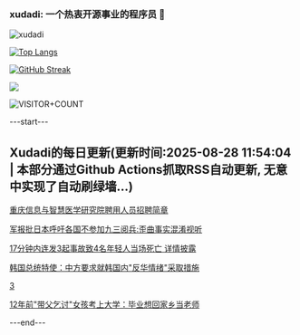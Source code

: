 ### xudadi: 一个热衷开源事业的程序员 👋

![xudadi](https://github-readme-stats-git-masterorgs-github-readme-stats-team.vercel.app/api?username=xudadi)

[![Top Langs](https://github-readme-stats.vercel.app/api/top-langs/?username=xudadi)](https://github.com/anuraghazra/github-readme-stats)

[![GitHub Streak](https://streak-stats.demolab.com?user=xudadi&locale=zh_Hans)](https://git.io/streak-stats)

![](https://raw.githubusercontent.com/xudadi/xudadi/main/assets/github-contribution-grid-snake.svg)

![VISITOR+COUNT](https://komarev.com/ghpvc/?username=xudadi&label=VISITOR+COUNT)


---start---

## Xudadi的每日更新(更新时间:2025-08-28 11:54:04 | 本部分通过Github Actions抓取RSS自动更新, 无意中实现了自动刷绿墙...)

[重庆信息与智慧医学研究院聘用人员招聘简章](https://www.gongkaoleida.com/article/2591228)

[军报批日本呼吁各国不参加九三阅兵:歪曲事实混淆视听](https://m.163.com/news/article/K80CPIIJ0514R9P4.html)

[17分钟内连发3起事故致4名年轻人当场死亡 详情披露](https://m.163.com/news/article/K80GS29600019K82.html)

[韩国总统特使：中方要求就韩国内"反华情绪"采取措施](https://m.163.com/news/article/K80506TH0514R9OJ.html)

[3](https://www.163.com/v/video/VT71BBJLN.html)

[12年前"带父乞讨"女孩考上大学：毕业想回家乡当老师](https://m.163.com/news/article/K80O60VL051492T3.html)

---end---
